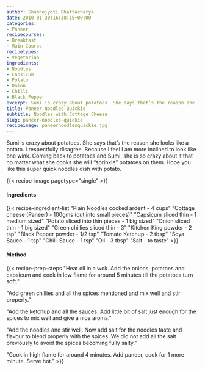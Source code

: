 ```yaml
---
author: Shubhojyoti Bhattacharya
date: 2010-01-30T16:38:15+00:00
categories:
- Paneer
recipecourses:
- Breakfast
- Main Course
recipetypes:
- Vegetarian
ingredients:
- Noodles
- Capsicum
- Potato
- Onion
- Chilli
- Black Pepper
excerpt: Sumi is crazy about potatoes. She says that’s the reason she looks like a potato. I respectfully disagree. Because I feel I am more inclined to look like one wink. Coming back to potatoes and Sumi, she is so crazy about it that no matter what she cooks she will “sprinkle” potatoes on them. Hope you like this super quick noodles dish with potato.
title: Paneer Noodles Quickie
subtitle: Noodles with Cottage Cheese
slug: paneer-noodles-quickie
recipeimage: paneernoodlesquickie.jpg
---
```


Sumi is crazy about potatoes. She says that’s the reason she looks like a potato. I respectfully disagree. Because I feel I am more inclined to look like one wink. Coming back to potatoes and Sumi, she is so crazy about it that no matter what she cooks she will “sprinkle” potatoes on them. Hope you like this super quick noodles dish with potato.

{{< recipe-image pagetype="single" >}}

#### Ingredients

{{< recipe-ingredient-list
"Plain Noodles cooked ardent - 4 cups"
"Cottage cheese (Paneer) - 100gms (cut into small pieces)"
"Capsicum sliced thin - 1 medium sized"
"Potato sliced into thin pieces - 1 big sized"
"Onion sliced thin - 1 big sized"
"Green chillies sliced thin - 3"
"Kitchen King powder - 2 tsp"
"Black Pepper powder - 1/2 tsp"
"Tomato Ketchup - 2 tbsp"
"Soya Sauce - 1 tsp"
"Chilli Sauce - 1 tsp"
"Oil - 3 tbsp"
"Salt - to taste" >}}

#### Method

{{< recipe-prep-steps
"Heat oil in a wok. Add the onions, potatoes and capsicum and cook in low flame for around 5 minutes till the potatoes turn soft."

"Add green chillies and all the spices mentioned and mix well and stir properly."

"Add the ketchup and all the sauces. Add little bit of salt just enough for the spices to mix well and give a nice aroma."

"Add the noodles and stir well. Now add salt for the noodles taste and flavour to blend properly with the spices. We did not add all the salt previously to avoid the spices becoming fully salty."

"Cook in high flame for around 4 minutes. Add paneer, cook for 1 more minute. Serve hot." >}}
